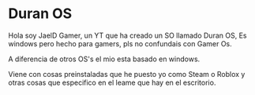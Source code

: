 # Duran OS


Hola soy JaelD Gamer, un YT que ha creado un SO llamado Duran OS,
Es windows pero hecho para gamers, pls no confundais con Gamer Os.

A diferencia de otros OS's el mio esta basado en windows.

Viene con cosas preinstaladas que he puesto yo como Steam o Roblox y otras cosas que especifico en el leame que hay en el escritorio.
